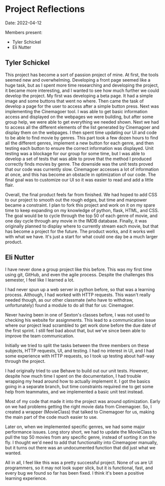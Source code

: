 # Project Reflections
  
Date: 2022-04-12

Members present:

* Tyler Schickel
* Eli Nutter

## Tyler Schickel
This project has become a sort of passion project of mine. At first, the tools seemed new and overwhelming. Developing a front page seemed like a huge task, but as I spent more time researching and developing the project, it became more interesting, and I wanted to see how much further we could develop the project. My first was developing a beta page. It had a simple image and some buttons that went no where. Then came the task of develop a page for the user to access after a simple button press. Next was implementing the Cinemagoer tool. I was able to get basic information access and displayed on the webpages we were building, but after some group help, we were able to get everything we needed shown. Next we had to access all the different elements of the list generated by Cinemagoer and display them on the webpages. I then spent time updating our UI and code to be able to find movie by genres. This part took a few dozen hours to find all the different genres, implement a new button for each genre, and then testing each button to ensure the correct information was displayed. Unit testing was a blockage for our group for some time, but I was able to develop a set of tests that was able to prove that the method I produced correctly finds movies by genre. The downside was the unit tests proved that our code was currently slow. Cinemagoer accesses a lot of information at once, and this has become an obstacle in optimization of our code. The final goal was to customize our UI so it was easier to read and add a little flair.

Overall, the final product feels far from finished. We had hoped to add CSS to our project to smooth out the rough edges, but time and manpower became a constraint. I plan to fork this project and work on it on my spare time to keep expanding on my knowledge of python, flask, HTML, and CSS. The goal would be to cycle through the top 50 of each genre of movie, and one day cycle through any movie in the IMDB database. Finally, it was originally planned to display where to currently stream each movie, but that has become a project for the future. The product works, and it works well with what we have. It's just a start for what could one day be a much larger product.

## Eli Nutter
I have never done a group project like this before. This was my first time using git, GitHub, and even the agile process. Despite the challenges this semester, I feel like I learned a lot. 

I had never spun up a web server in python before, so that was a learning process. Although, I had worked with HTTP requests. This wasn't really needed though, as our other classmate (who have to withdraw, unfortunately) found a module to do all that for us: Cinemagoer. 

Never having been in one of Sexton's classes before, I was not used to checking his website for assignments. This lead to a communication issue where our project lead scrambled to get work done before the due date of the first sprint. I still feel bad about that, but we've since been able to improve the team communication.

Initially we tried to split the tasks between the three members on these subjects, HTTP requests, UI, and testing. I had no interest in UI, and I had some experience with HTTP requests, so I took up testing about half-way through the project.

I had originally tried to use Behave to build out our unit tests. However, despite how much time I spent on the documentation, I had trouble wrapping my head around how to actually implement it. I got the basics going in a separate branch, but time constraints required me to get some help from teammates, and we implemented a basic unit test instead.

Most of my code that made it into the project was around optimization. Early on we had problems getting the right movie data from Cinemagoer. So, I created a wrapper (MovieClass) that talked to Cinemagoer for us, making the main part of the code much easier to use.

Later on, when we implemented specific genres, we had some major performance issues. Long story short, we had to update the MovieClass to pull the top 50 movies from any specific genre, instead of sorting it on the fly. I thought we'd need to add that functionality into Cinemagoer manually, but it turns out there was an undocumented function that did just what we wanted.

All in all, I feel like this was a pretty successful project. None of us are UI programmers, so it may not look super slick, but it is functional, fast, and every bug we found so far has been fixed. I think it's been a positive learning experience.